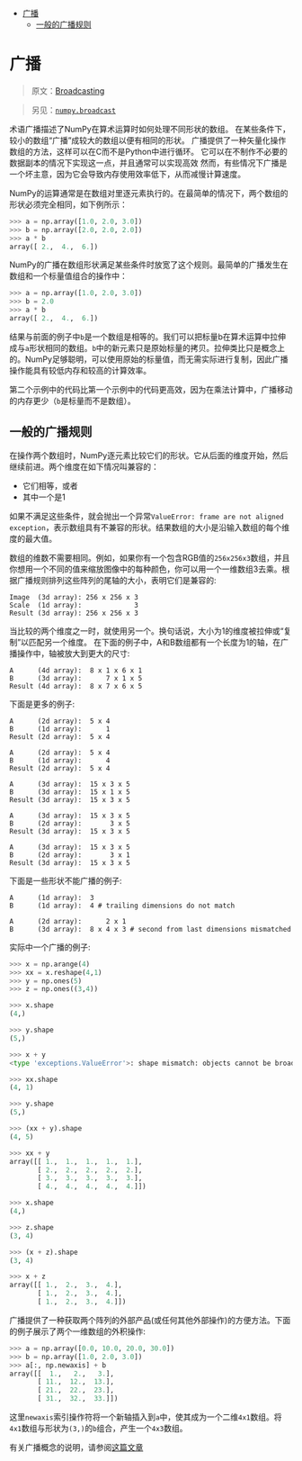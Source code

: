 
<!-- TOC -->

- [广播](#广播)
    - [一般的广播规则](#一般的广播规则)

<!-- /TOC -->


# 广播

> 原文：[Broadcasting](https://docs.scipy.org/doc/numpy/user/basics.broadcasting.html)

> 另见：[`numpy.broadcast`]()

术语广播描述了NumPy在算术运算时如何处理不同形状的数组。 在某些条件下，较小的数组“广播”成较大的数组以便有相同的形状。 广播提供了一种矢量化操作数组的方法，这样可以在C而不是Python中进行循环。 它可以在不制作不必要的数据副本的情况下实现这一点，并且通常可以实现高效 然而，有些情况下广播是一个坏主意，因为它会导致内存使用效率低下，从而减慢计算速度。

NumPy的运算通常是在数组对里逐元素执行的。在最简单的情况下，两个数组的形状必须完全相同，如下例所示：

```python
>>> a = np.array([1.0, 2.0, 3.0])
>>> b = np.array([2.0, 2.0, 2.0])
>>> a * b
array([ 2.,  4.,  6.])
```

NumPy的广播在数组形状满足某些条件时放宽了这个规则。最简单的广播发生在数组和一个标量值组合的操作中：

```python
>>> a = np.array([1.0, 2.0, 3.0])
>>> b = 2.0
>>> a * b
array([ 2.,  4.,  6.])
```

结果与前面的例子中`b`是一个数组是相等的。我们可以把标量b在算术运算中拉伸成与`a`形状相同的数组。`b`中的新元素只是原始标量的拷贝。拉伸类比只是概念上的。NumPy足够聪明，可以使用原始的标量值，而无需实际进行复制，因此广播操作能具有较低内存和较高的计算效率。

第二个示例中的代码比第一个示例中的代码更高效，因为在乘法计算中，广播移动的内存更少（`b`是标量而不是数组）。

## 一般的广播规则

在操作两个数组时，NumPy逐元素比较它们的形状。它从后面的维度开始，然后继续前进。两个维度在如下情况叫兼容的：

* 它们相等，或者
* 其中一个是1
  
如果不满足这些条件，就会抛出一个异常`ValueError: frame are not aligned exception`，表示数组具有不兼容的形状。结果数组的大小是沿输入数组的每个维度的最大值。

数组的维数不需要相同。例如，如果你有一个包含RGB值的`256x256x3`数组，并且你想用一个不同的值来缩放图像中的每种颜色，你可以用一个一维数组3去乘。根据广播规则排列这些阵列的尾轴的大小，表明它们是兼容的:

```
Image  (3d array): 256 x 256 x 3
Scale  (1d array):             3
Result (3d array): 256 x 256 x 3
```

当比较的两个维度之一时，就使用另一个。换句话说，大小为1的维度被拉伸或“复制”以匹配另一个维度。
在下面的例子中，A和B数组都有一个长度为1的轴，在广播操作中，轴被放大到更大的尺寸:

```
A      (4d array):  8 x 1 x 6 x 1
B      (3d array):      7 x 1 x 5
Result (4d array):  8 x 7 x 6 x 5
```

下面是更多的例子:

```
A      (2d array):  5 x 4
B      (1d array):      1
Result (2d array):  5 x 4

A      (2d array):  5 x 4
B      (1d array):      4
Result (2d array):  5 x 4

A      (3d array):  15 x 3 x 5
B      (3d array):  15 x 1 x 5
Result (3d array):  15 x 3 x 5

A      (3d array):  15 x 3 x 5
B      (2d array):       3 x 5
Result (3d array):  15 x 3 x 5

A      (3d array):  15 x 3 x 5
B      (2d array):       3 x 1
Result (3d array):  15 x 3 x 5
```

下面是一些形状不能广播的例子:

```
A      (1d array):  3
B      (1d array):  4 # trailing dimensions do not match

A      (2d array):      2 x 1
B      (3d array):  8 x 4 x 3 # second from last dimensions mismatched
```

实际中一个广播的例子:

```python
>>> x = np.arange(4)
>>> xx = x.reshape(4,1)
>>> y = np.ones(5)
>>> z = np.ones((3,4))

>>> x.shape
(4,)

>>> y.shape
(5,)

>>> x + y
<type 'exceptions.ValueError'>: shape mismatch: objects cannot be broadcast to a single shape

>>> xx.shape
(4, 1)

>>> y.shape
(5,)

>>> (xx + y).shape
(4, 5)

>>> xx + y
array([[ 1.,  1.,  1.,  1.,  1.],
       [ 2.,  2.,  2.,  2.,  2.],
       [ 3.,  3.,  3.,  3.,  3.],
       [ 4.,  4.,  4.,  4.,  4.]])

>>> x.shape
(4,)

>>> z.shape
(3, 4)

>>> (x + z).shape
(3, 4)

>>> x + z
array([[ 1.,  2.,  3.,  4.],
       [ 1.,  2.,  3.,  4.],
       [ 1.,  2.,  3.,  4.]])
```

广播提供了一种获取两个阵列的外部产品(或任何其他外部操作)的方便方法。下面的例子展示了两个一维数组的外积操作:

```python
>>> a = np.array([0.0, 10.0, 20.0, 30.0])
>>> b = np.array([1.0, 2.0, 3.0])
>>> a[:, np.newaxis] + b
array([[  1.,   2.,   3.],
       [ 11.,  12.,  13.],
       [ 21.,  22.,  23.],
       [ 31.,  32.,  33.]])
```

这里``newaxis``索引操作符将一个新轴插入到``a``中，使其成为一个二维``4x1``数组。将``4x1``数组与形状为``(3,)``的``b``组合，产生一个``4x3``数组。

有关广播概念的说明，请参阅[这篇文章](http://wiki.scipy.org/EricsBroadcastingDoc)